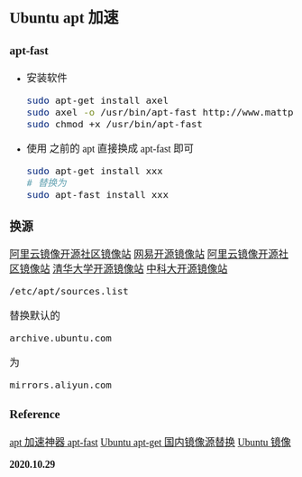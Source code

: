 <font size=4 face='楷体'>

## Ubuntu apt 加速

### apt-fast

- 安装软件
  ```bash
  sudo apt-get install axel
  sudo axel -o /usr/bin/apt-fast http://www.mattparnell.com/linux/apt-fast/apt-fast.sh
  sudo chmod +x /usr/bin/apt-fast
  ```
- 使用
  之前的 apt 直接换成 apt-fast 即可
  ```bash
  sudo apt-get install xxx
  # 替换为
  sudo apt-fast install xxx
  ```

### 换源

[阿里云镜像开源社区镜像站](https://developer.aliyun.com/mirror/)
[网易开源镜像站](http://mirrors.163.com/.help/ubuntu.html)
[阿里云镜像开源社区镜像站](https://www.jianshu.com/p/24192990a891)
[清华大学开源镜像站](https://mirrors.tuna.tsinghua.edu.cn/help/ubuntu/)
[中科大开源镜像站](https://mirrors.tuna.tsinghua.edu.cn/help/ubuntu/)

```bash
/etc/apt/sources.list
```

替换默认的

```bash
archive.ubuntu.com
```

为

```bash
mirrors.aliyun.com
```

### Reference

[apt 加速神器 apt-fast](https://www.jianshu.com/p/24192990a891)
[Ubuntu apt-get 国内镜像源替换](https://blog.csdn.net/qq_21095573/article/details/99736630)
[Ubuntu 镜像](https://developer.aliyun.com/mirror/ubuntu)

**2020.10.29**
